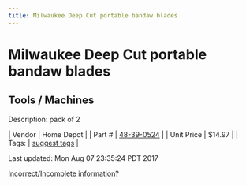 ```yaml
---
title: Milwaukee Deep Cut portable bandaw blades
---
```


# Milwaukee Deep Cut portable bandaw blades
## Tools / Machines
Description: 	pack of 2 

| Vendor | Home Depot | 
| Part # | [48-39-0524](http://www.homedepot.com/p/Milwaukee-44-7-8-in-18-TPI-Deep-Cut-Portable-Band-Saw-Blades-2-Pack-48-39-0524/100532342?fbtLinkClicked=1446687028982%7C203261029) | 
| Unit Price | $14.97 | 
| Tags: | [suggest tags](https://docs.google.com/forms/d/e/1FAIpQLSeWyY8v3RgOty-MyWmh9U0iivNYN_molChYyS-0U-o-kOAv_g/viewform) | 

Last updated: Mon Aug 07 23:35:24 PDT 2017

 [Incorrect/Incomplete information?](https://docs.google.com/forms/d/e/1FAIpQLSeWyY8v3RgOty-MyWmh9U0iivNYN_molChYyS-0U-o-kOAv_g/viewform)